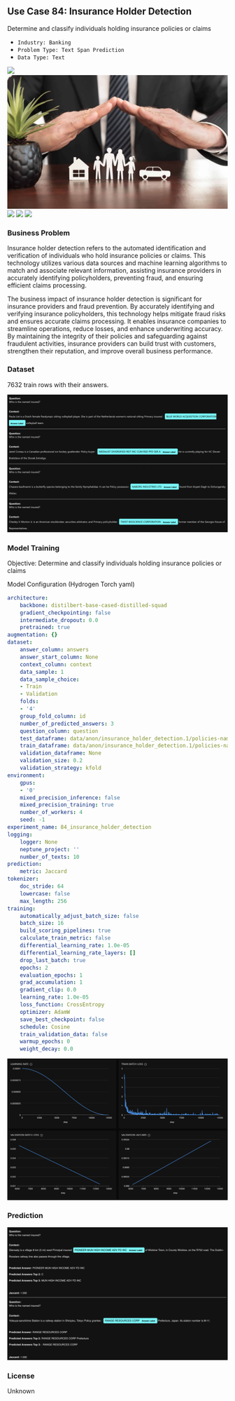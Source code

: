 ## Use Case 84: Insurance Holder Detection

Determine and classify individuals holding insurance policies or claims

- `Industry: Banking`
- `Problem Type: Text Span Prediction`
- `Data Type: Text`

![](https://github.com/h2oai/ht-catalog/blob/646864e3c695f7c721514159bd6c59520dab7438/Assets/use-cases/insurance_holder_detection/cover.png)
![](https://github.com/h2oai/ht-catalog/blob/646864e3c695f7c721514159bd6c59520dab7438/Assets/use-cases/insurance_holder_detection/cover.jpg)
![](https://github.com/h2oai/ht-catalog/blob/646864e3c695f7c721514159bd6c59520dab7438/Assets/use-cases/insurance_holder_detection/cover.jpeg)
![](https://github.com/h2oai/ht-catalog/blob/646864e3c695f7c721514159bd6c59520dab7438/Assets/use-cases/insurance_holder_detection/cover.webp)
![](https://github.com/h2oai/ht-catalog/blob/646864e3c695f7c721514159bd6c59520dab7438/Assets/use-cases/insurance_holder_detection/cover)

### Business Problem 

Insurance holder detection refers to the automated identification and verification of individuals who hold insurance policies or claims. This technology utilizes various data sources and machine learning algorithms to match and associate relevant information, assisting insurance providers in accurately identifying policyholders, preventing fraud, and ensuring efficient claims processing.

The business impact of insurance holder detection is significant for insurance providers and fraud prevention. By accurately identifying and verifying insurance policyholders, this technology helps mitigate fraud risks and ensures accurate claims processing. It enables insurance companies to streamline operations, reduce losses, and enhance underwriting accuracy. By maintaining the integrity of their policies and safeguarding against fraudulent activities, insurance providers can build trust with customers, strengthen their reputation, and improve overall business performance.

### Dataset

7632 train rows with their answers.

![train data](https://github.com/h2oai/ht-catalog/blob/646864e3c695f7c721514159bd6c59520dab7438/Assets/use-cases/insurance_holder_detection/train%20data.png)

### Model Training

Objective: Determine and classify individuals holding insurance policies or claims

Model Configuration (Hydrogen Torch yaml)

```yaml
architecture:
    backbone: distilbert-base-cased-distilled-squad
    gradient_checkpointing: false
    intermediate_dropout: 0.0
    pretrained: true
augmentation: {}
dataset:
    answer_column: answers
    answer_start_column: None
    context_column: context
    data_sample: 1
    data_sample_choice:
    - Train
    - Validation
    folds:
    - '4'
    group_fold_column: id
    number_of_predicted_answers: 3
    question_column: question
    test_dataframe: data/anon/insurance_holder_detection.1/policies-named-insured-test.csv
    train_dataframe: data/anon/insurance_holder_detection.1/policies-named-insured-train.csv
    validation_dataframe: None
    validation_size: 0.2
    validation_strategy: kfold
environment:
    gpus:
    - '0'
    mixed_precision_inference: false
    mixed_precision_training: true
    number_of_workers: 4
    seed: -1
experiment_name: 84_insurance_holder_detection
logging:
    logger: None
    neptune_project: ''
    number_of_texts: 10
prediction:
    metric: Jaccard
tokenizer:
    doc_stride: 64
    lowercase: false
    max_length: 256
training:
    automatically_adjust_batch_size: false
    batch_size: 16
    build_scoring_pipelines: true
    calculate_train_metric: false
    differential_learning_rate: 1.0e-05
    differential_learning_rate_layers: []
    drop_last_batch: true
    epochs: 2
    evaluation_epochs: 1
    grad_accumulation: 1
    gradient_clip: 0.0
    learning_rate: 1.0e-05
    loss_function: CrossEntropy
    optimizer: AdamW
    save_best_checkpoint: false
    schedule: Cosine
    train_validation_data: false
    warmup_epochs: 0
    weight_decay: 0.0

```

![chart](https://github.com/h2oai/ht-catalog/blob/646864e3c695f7c721514159bd6c59520dab7438/Assets/use-cases/insurance_holder_detection/chart.png)


### Prediction

![Predictions](https://github.com/h2oai/ht-catalog/blob/646864e3c695f7c721514159bd6c59520dab7438/Assets/use-cases/insurance_holder_detection/Validation%20Predictions.png)

### License

Unknown
